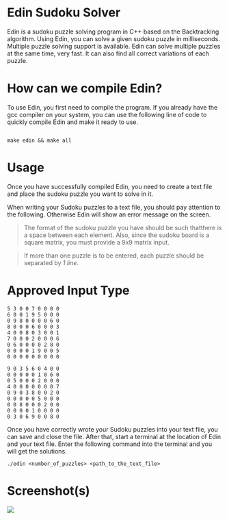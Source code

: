 # Edin Sudoku Solver

  

Edin is a sudoku puzzle solving program in C++ based on the Backtracking algorithm. Using Edin, you can solve a given sudoku puzzle in milliseconds. Multiple puzzle solving support is available. Edin can solve multiple puzzles at the same time, very fast. It can also find all correct variations of each puzzle.

  

# How can we compile Edin?

  

To use Edin, you first need to compile the program. If you already have the gcc compiler on your system, you can use the following line of code to quickly compile Edin and make it ready to use.

  

```

make edin && make all

```

  

# Usage

  

Once you have successfully compiled Edin, you need to create a text file and place the sudoku puzzle you want to solve in it.

  

When writing your Sudoku puzzles to a text file, you should pay attention to the following. Otherwise Edin will show an error message on the screen.

  

> The format of the sudoku puzzle you have should be such thatthere is a space between each element. Also, since the sudoku board is a square matrix, you must provide a 9x9 matrix input.

> If more than one puzzle is to be entered, each puzzle should be separated by *1 line*.

# Approved Input Type
```
5 3 0 0 7 0 0 0 0
6 0 0 1 9 5 0 0 0
0 9 8 0 0 0 0 6 0
8 0 0 0 6 0 0 0 3
4 0 0 8 0 3 0 0 1
7 0 0 0 2 0 0 0 6
0 6 0 0 0 0 2 8 0
0 0 0 0 1 9 0 0 5
0 0 0 0 0 0 0 0 0

9 0 3 5 6 0 4 0 0
0 0 0 0 0 1 0 6 0
0 5 0 0 0 2 0 0 0
4 0 0 0 0 0 0 0 7
0 9 0 3 8 0 0 2 0
0 0 0 0 0 5 0 0 0
0 0 8 0 0 0 2 0 0
0 0 0 0 1 0 0 0 0
0 3 0 6 9 0 0 8 0
```

Once you have correctly wrote your Sudoku puzzles into your text file, you can save and close the file. After that, start a terminal at the location of Edin and your text file. Enter the following command into the terminal and you will get the solutions.
```
./edin <number_of_puzzles> <path_to_the_text_file>
```

# Screenshot(s)
![](https://dl.inanweb.ml/edin.png)
